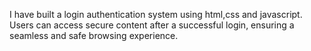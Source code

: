 I have built a login authentication system using html,css and javascript. Users can access secure content after a successful login, ensuring a seamless and safe browsing experience.
